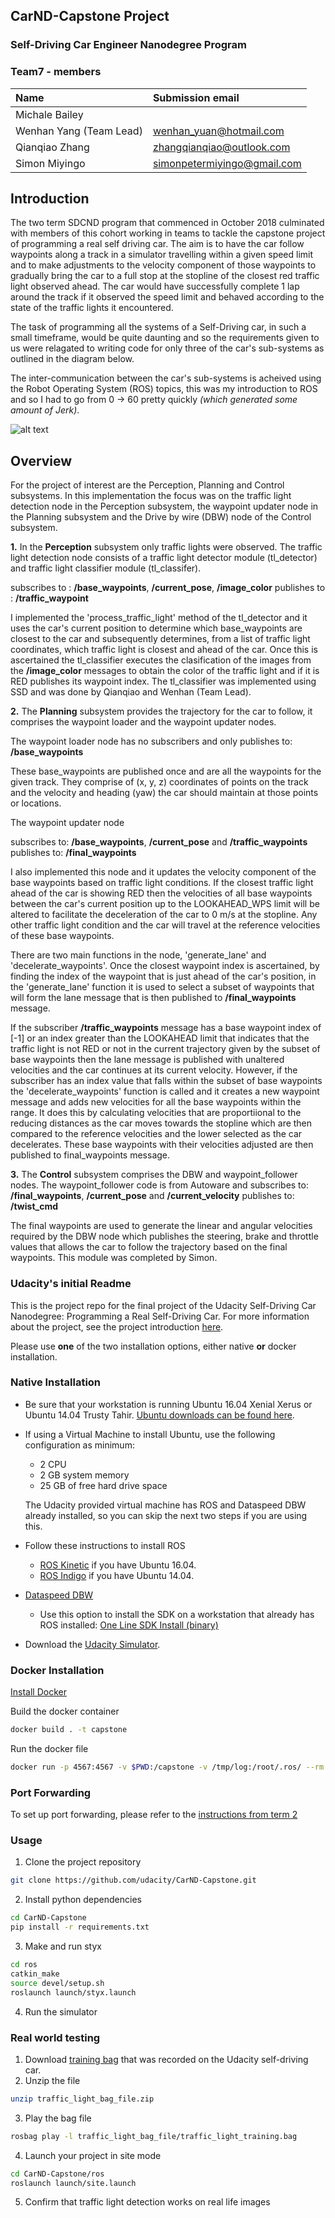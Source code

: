 ## CarND-Capstone Project
### Self-Driving Car Engineer Nanodegree Program

[//]: # (Image References)

[image1]:./imgs/capstone_ros_graph.png "ROS topics - Car sub-systems"

### Team7 - members

|Name                       	|Submission email         |
|:------------------------------|:------------------------|
|Michale Bailey             	|                         | 
|Wenhan Yang (Team Lead)       	| wenhan_yuan@hotmail.com |   
|Qianqiao Zhang             	| zhangqianqiao@outlook.com|
|Simon Miyingo              	|simonpetermiyingo@gmail.com| 

## Introduction

The two term SDCND program that commenced in October 2018 culminated with members of this cohort working in teams to tackle the capstone project of programming a real self driving car. The aim is to have the car follow waypoints along a track in a simulator travelling within a given speed limit and to make adjustments to the velocity component of those waypoints to gradually bring the car to a full stop at the stopline of the closest red traffic light observed ahead. The car would have successfully complete 1 lap around the track if it observed the speed limit and behaved according to the state of the traffic lights it encountered.

The task of programming all the systems of a Self-Driving car, in such a small timeframe,  would be quite daunting and so the requirements given to us were relagated to writing code for only three of the car's sub-systems as outlined in the diagram below.

The inter-communication between the car's sub-systems is acheived using the Robot Operating System (ROS) topics, this was my introduction to ROS and so I had to go from 0 -> 60 pretty quickly *(which generated some amount of Jerk)*. 

![alt text][image1]

## Overview

For the project of interest are the Perception, Planning and Control subsystems. In this implementation the focus was on the traffic light detection node in the Perception subsystem, the waypoint updater node in the Planning subsystem and the Drive by wire (DBW) node of the Control subsystem.

**1.** In the **Perception** subsystem only traffic lights were observed. The traffic light detection node consists of a traffic light detector module (tl_detector) and traffic light classifier module (tl_classifer).

subscribes to : **/base_waypoints**, **/current_pose**, **/image_color**
publishes to : **/traffic_waypoint** 

I implemented the 'process_traffic_light' method of the tl_detector and it uses the car's current position to determine which base_waypoints are closest to the car and subsequently determines, from a list of traffic light coordinates, which traffic light is closest and ahead of the car. Once this is ascertained the tl_classifier executes the clasification of the images from the **/image_color** messages to obtain the color of the traffic light and if it is RED publishes its waypoint index. The tl_classifier was implemented using SSD and was done by Qianqiao and Wenhan (Team Lead).				

**2.** The **Planning** subsystem provides the trajectory for the car to follow, it comprises the waypoint loader and the waypoint updater nodes.

The waypoint loader node has no subscribers and only publishes to: **/base_waypoints**

These base_waypoints are published once and are all the waypoints for the given track. They comprise of (x, y, z) coordinates of points on the track and the velocity and heading (yaw) the car should maintain at those points or locations.

The waypoint updater node

subscribes to: **/base_waypoints**, **/current_pose** and **/traffic_waypoints**
publishes to: **/final_waypoints**

I also implemented this node and it updates the velocity component of the base waypoints based on traffic light conditions. If the closest traffic light ahead of the car is showing RED then the velocities of all base waypoints between the car's current position up to the LOOKAHEAD_WPS limit will be altered to facilitate the deceleration of the car to 0 m/s at the stopline. Any other traffic light condition and the car will travel at the reference velocities of these base waypoints.

There are two main functions in the node, 'generate_lane' and 'decelerate_waypoints'. Once the closest waypoint index is ascertained, by finding the index of the waypoint that is just ahead of the car's position, in the 'generate_lane' function it is used to select a subset of waypoints that will form the lane message that is then published to **/final_waypoints** message.

If the subscriber **/traffic_waypoints** message has a base waypoint index of [-1] or an index greater than the LOOKAHEAD limit that indicates that the traffic light is not RED or not in the current trajectory given by the subset of base waypoints then the lane message is published with unaltered velocities and the car continues at its current velocity. However, if the subscriber has an index value that falls within the subset of base waypoints the 'decelerate_waypoints' function is called and it creates a new waypoint message and adds new velocities for all the base waypoints within the range. It does this by calculating velocities that are proportiional to the reducing distances as the car moves towards the stopline which are then compared to the reference velocities and the lower selected as the car decelerates. These base waypoints with their velocities adjusted are then published to final_waypoints message.

**3.** The **Control** subsystem comprises the DBW and waypoint_follower nodes. The waypoint_follower code is from Autoware and 
subscribes to: **/final_waypoints**, **/current_pose** and **/current_velocity**
publishes to: **/twist_cmd**

The final waypoints are used to generate the linear and angular velocities required by the DBW node which publishes the steering, brake and throttle values that allows the car to follow the trajectory based on the final waypoints. This module was completed by Simon.

### Udacity's initial Readme

This is the project repo for the final project of the Udacity Self-Driving Car Nanodegree: Programming a Real Self-Driving Car. For more information about the project, see the project introduction [here](https://classroom.udacity.com/nanodegrees/nd013/parts/6047fe34-d93c-4f50-8336-b70ef10cb4b2/modules/e1a23b06-329a-4684-a717-ad476f0d8dff/lessons/462c933d-9f24-42d3-8bdc-a08a5fc866e4/concepts/5ab4b122-83e6-436d-850f-9f4d26627fd9).

Please use **one** of the two installation options, either native **or** docker installation.

### Native Installation

* Be sure that your workstation is running Ubuntu 16.04 Xenial Xerus or Ubuntu 14.04 Trusty Tahir. [Ubuntu downloads can be found here](https://www.ubuntu.com/download/desktop).
* If using a Virtual Machine to install Ubuntu, use the following configuration as minimum:
  * 2 CPU
  * 2 GB system memory
  * 25 GB of free hard drive space

  The Udacity provided virtual machine has ROS and Dataspeed DBW already installed, so you can skip the next two steps if you are using this.

* Follow these instructions to install ROS
  * [ROS Kinetic](http://wiki.ros.org/kinetic/Installation/Ubuntu) if you have Ubuntu 16.04.
  * [ROS Indigo](http://wiki.ros.org/indigo/Installation/Ubuntu) if you have Ubuntu 14.04.
* [Dataspeed DBW](https://bitbucket.org/DataspeedInc/dbw_mkz_ros)
  * Use this option to install the SDK on a workstation that already has ROS installed: [One Line SDK Install (binary)](https://bitbucket.org/DataspeedInc/dbw_mkz_ros/src/81e63fcc335d7b64139d7482017d6a97b405e250/ROS_SETUP.md?fileviewer=file-view-default)
* Download the [Udacity Simulator](https://github.com/udacity/CarND-Capstone/releases).

### Docker Installation
[Install Docker](https://docs.docker.com/engine/installation/)

Build the docker container
```bash
docker build . -t capstone
```

Run the docker file
```bash
docker run -p 4567:4567 -v $PWD:/capstone -v /tmp/log:/root/.ros/ --rm -it capstone
```

### Port Forwarding
To set up port forwarding, please refer to the [instructions from term 2](https://classroom.udacity.com/nanodegrees/nd013/parts/40f38239-66b6-46ec-ae68-03afd8a601c8/modules/0949fca6-b379-42af-a919-ee50aa304e6a/lessons/f758c44c-5e40-4e01-93b5-1a82aa4e044f/concepts/16cf4a78-4fc7-49e1-8621-3450ca938b77)

### Usage

1. Clone the project repository
```bash
git clone https://github.com/udacity/CarND-Capstone.git
```

2. Install python dependencies
```bash
cd CarND-Capstone
pip install -r requirements.txt
```
3. Make and run styx
```bash
cd ros
catkin_make
source devel/setup.sh
roslaunch launch/styx.launch
```
4. Run the simulator

### Real world testing
1. Download [training bag](https://s3-us-west-1.amazonaws.com/udacity-selfdrivingcar/traffic_light_bag_file.zip) that was recorded on the Udacity self-driving car.
2. Unzip the file
```bash
unzip traffic_light_bag_file.zip
```
3. Play the bag file
```bash
rosbag play -l traffic_light_bag_file/traffic_light_training.bag
```
4. Launch your project in site mode
```bash
cd CarND-Capstone/ros
roslaunch launch/site.launch
```
5. Confirm that traffic light detection works on real life images

